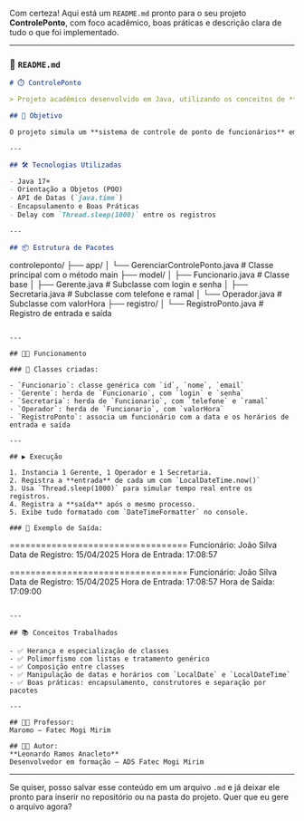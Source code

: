 Com certeza! Aqui está um `README.md` pronto para o seu projeto **ControlePonto**, com foco acadêmico, boas práticas e descrição clara de tudo o que foi implementado.

---

### 📄 `README.md`

```markdown
# ⏱️ ControlePonto

> Projeto acadêmico desenvolvido em Java, utilizando os conceitos de **herança**, **polimorfismo**, **composição**, **encapsulamento** e **manipulação de datas** com `LocalDate` e `LocalDateTime`. Criado para registrar o ponto eletrônico de diferentes tipos de funcionários.

## 🎯 Objetivo

O projeto simula um **sistema de controle de ponto de funcionários** em uma empresa de manufatura. Utiliza programação orientada a objetos para representar os diferentes cargos e registrar as marcações de entrada e saída com data e hora.

---

## 🛠️ Tecnologias Utilizadas

- Java 17+
- Orientação a Objetos (POO)
- API de Datas (`java.time`)
- Encapsulamento e Boas Práticas
- Delay com `Thread.sleep(1000)` entre os registros

---

## 📦 Estrutura de Pacotes

```
controleponto/
├── app/
│   └── GerenciarControlePonto.java   # Classe principal com o método main
├── model/
│   ├── Funcionario.java              # Classe base
│   ├── Gerente.java                  # Subclasse com login e senha
│   ├── Secretaria.java               # Subclasse com telefone e ramal
│   └── Operador.java                 # Subclasse com valorHora
├── registro/
│   └── RegistroPonto.java            # Registro de entrada e saída
```

---

## 👨‍💻 Funcionamento

### 🧱 Classes criadas:

- `Funcionario`: classe genérica com `id`, `nome`, `email`
- `Gerente`: herda de `Funcionario`, com `login` e `senha`
- `Secretaria`: herda de `Funcionario`, com `telefone` e `ramal`
- `Operador`: herda de `Funcionario`, com `valorHora`
- `RegistroPonto`: associa um funcionário com a data e os horários de entrada e saída

---

## ▶️ Execução

1. Instancia 1 Gerente, 1 Operador e 1 Secretaria.
2. Registra a **entrada** de cada um com `LocalDateTime.now()`
3. Usa `Thread.sleep(1000)` para simular tempo real entre os registros.
4. Registra a **saída** após o mesmo processo.
5. Exibe tudo formatado com `DateTimeFormatter` no console.

### 🧪 Exemplo de Saída:

```
==================================
Funcionário: João Silva
Data de Registro: 15/04/2025
Hora de Entrada: 17:08:57

==================================
Funcionário: João Silva
Data de Registro: 15/04/2025
Hora de Entrada: 17:08:57
Hora de Saída: 17:09:00
```

---

## 📚 Conceitos Trabalhados

- ✅ Herança e especialização de classes
- ✅ Polimorfismo com listas e tratamento genérico
- ✅ Composição entre classes
- ✅ Manipulação de datas e horários com `LocalDate` e `LocalDateTime`
- ✅ Boas práticas: encapsulamento, construtores e separação por pacotes

---

## 👨‍🏫 Professor:  
Maromo – Fatec Mogi Mirim

## 👨‍💻 Autor:
**Leonardo Ramos Anacleto**  
Desenvolvedor em formação – ADS Fatec Mogi Mirim  
```

---

Se quiser, posso salvar esse conteúdo em um arquivo `.md` e já deixar ele pronto para inserir no repositório ou na pasta do projeto. Quer que eu gere o arquivo agora?